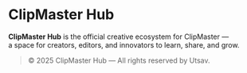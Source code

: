 # ClipMaster Hub

**ClipMaster Hub** is the official creative ecosystem for ClipMaster —  
a space for creators, editors, and innovators to learn, share, and grow.

> © 2025 ClipMaster Hub — All rights reserved by Utsav.

